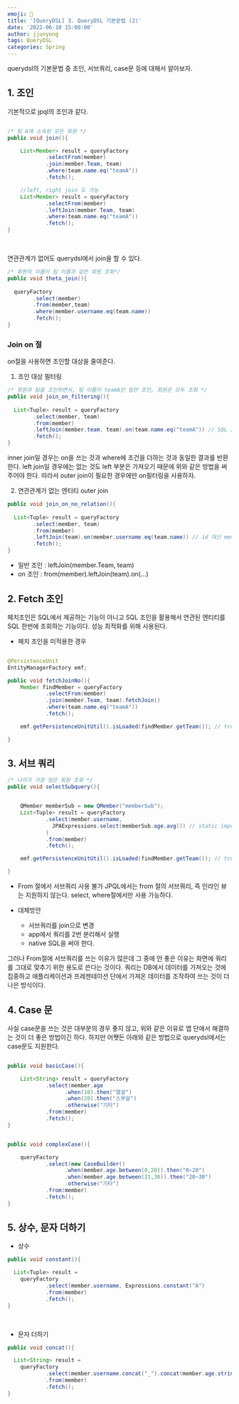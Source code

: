 ```yaml
---
emoji: 🧢
title: '[QueryDSL] 3. QueryDSL 기본문법 (2)'
date: '2022-06-10 15:00:00'
author: jjunyong
tags: QueryDSL
categories: Spring
---
```


querydsl의 기본문법 중 조인, 서브쿼리, case문 등에 대해서 알아보자.

## 1. 조인

기본적으로 jpql의 조인과 같다.


```java

/* 팀 A에 소속된 모든 회원 */
public void join(){

    List<Member> result = queryFactory
            .selectFrom(member)
            .join(member.Team, team)
            .where(team.name.eq("teamA"))
            .fetch();

    //left, right join 도 가능
    List<Member> result = queryFactory
            .selectFrom(member)
            .leftJoin(member.Team, team)
            .where(team.name.eq("teamA"))
            .fetch();
}
```

<br>

연관관계가 없어도 querydsl에서 join을 할 수 있다.

```java
/* 회원의 이름이 팀 이름과 같은 회원 조회*/
public void theta_join(){
  
  queryFactory
        .select(member)
        .from(member,team)
        .where(member.username.eq(team.name))
        .fetch();
}

```

### Join on 절

on절을 사용하면 조인할 대상을 줄여준다. 

1. 조인 대상 필터링

```java
/* 회원과 팀을 조인하면서, 팀 이름이 teamA인 팀만 조인, 회원은 모두 조회 */
public void join_on_filtering(){
  
  List<Tuple> result = queryFactory
        .select(member, team)
        .from(member)
        .leftJoin(member.team, team).on(team.name.eq("teamA")) // SQL 문법 상에서는 on 절 뒤에 and(t1.name='teamA') 가 추가되는 형태 
        .fetch();
}
```

inner join일 경우는 on을 쓰는 것과 where에 조건을 더하는 것과 동일한 결과를 반환한다.
left join일 경우에는 없는 것도 left 부분은 가져오기 때문에 위와 같은 방법을 써주어야 한다. 
따라서 outer join이 필요한 경우에만 on필터링을 사용하자.

2. 연관관계가 없는 엔티티 outer join 
```java
public void join_on_no_relation(){
  
  List<Tuple> result = queryFactory
        .select(member, team)
        .from(member)
        .leftJoin(team).on(member.username.eq(team.name)) // id 대신 member.username = team.name 으로 on
        .fetch();
}
```
- 일반 조인 : leftJoin(member.Team, team)
- on 조인 : from(member).leftJoin(team).on(...)

## 2. Fetch 조인

페치조인은 SQL에서 제공하는 기능이 아니고 SQL 조인을 활용해서 연관된 엔티티를 SQL 한번에 조회하는 기능이다.
성능 최적화를 위해 사용된다.

- 페치 조인을 미적용한 경우
```java

@PersistenceUnit
EntityManagerFactory emf;

public void fetchJoinNo(){
    Member findMember = queryFactory
            .selectFrom(member)
            .join(member.Team, team).fetchJoin()
            .where(team.name.eq("teamA"))
            .fetch();

    emf.getPersistenceUnitUtil().isLoaded(findMember.getTeam()); // true

}
```

## 3. 서브 쿼리 

```java
/* 나이가 가장 많은 회원 조회 */
public void selectSubquery(){


    QMember memberSub = new QMember("memberSub");
    List<Tuple> result = queryFactory
            .select(member.username, 
              JPAExpressions.select(memberSub.age.avg()) // static import 해서 JPAExpressions. 표현 생략 가능 
            )
            .from(member)
            .fetch();

    emf.getPersistenceUnitUtil().isLoaded(findMember.getTeam()); // true

}
```

- From 절에서 서브쿼리 사용 불가
JPQL에서는 from 절의 서브쿼리, 즉 인라인 뷰는 지원하지 않는다.
select, where절에서만 사용 가능하다.

- 대체방안
  - 서브쿼리를 join으로 변경
  - app에서 쿼리를 2번 분리해서 실행
  - native SQL을 써야 한다. 

그러나 From절에 서브쿼리를 쓰는 이유가 많은데 그 중에 안 좋은 이유는 화면에 쿼리를 그대로 맞추기 위한 용도로 쓴다는 것이다.
쿼리는 DB에서 데이터를 가져오는 것에 집중하고 애플리케이션과 프레젠테이션 단에서 가져온 데이터를 조작하여 쓰는 것이 더 나은 방식이다. 


## 4. Case 문

사실 case문을 쓰는 것은 대부분의 경우 좋지 않고, 위와 같은 이유로 앱 단에서 해결하는 것이 더 좋은 방법이긴 하다.
하지만 어쨋든 아래와 같은 방법으로 querydsl에서는 case문도 지원한다.

```java

public void basicCase(){

    List<String> result = queryFactory
            .select(member.age
                  .when(10).then("열살")
                  .when(20).then("스무살")
                  .otherwise("기타")
            .from(member)
            .fetch();
}


public void complexCase(){

    queryFactory
            .select(new CaseBuilder()
                  .when(member.age.between(0,20)).then("0~20")
                  .when(member.age.between(21,30)).then("20~30")
                  .otherwise("기타")
            .from(member)
            .fetch();
}
```
## 5. 상수, 문자 더하기

- 상수 
```java
public void constant(){

  List<Tuple> result =
    queryFactory
            .select(member.username, Expressions.constant("A")
            .from(member)
            .fetch();
}
```
<br>

- 문자 더하기
```java
public void concat(){

  List<String> result =
    queryFactory
            .select(member.username.concat("_").concat(member.age.stringValue()) 
            .from(member)
            .fetch();
}
```

